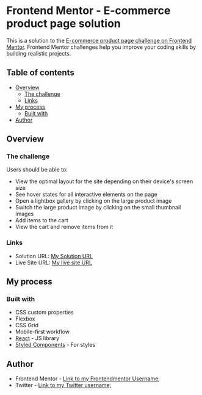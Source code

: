 # Frontend Mentor - E-commerce product page solution

This is a solution to the [E-commerce product page challenge on Frontend Mentor](https://www.frontendmentor.io/challenges/ecommerce-product-page-UPsZ9MJp6). Frontend Mentor challenges help you improve your coding skills by building realistic projects.

## Table of contents

- [Overview](#overview)
  - [The challenge](#the-challenge)
  - [Links](#links)
- [My process](#my-process)
  - [Built with](#built-with)
- [Author](#author)

## Overview

### The challenge

Users should be able to:

- View the optimal layout for the site depending on their device's screen size
- See hover states for all interactive elements on the page
- Open a lightbox gallery by clicking on the large product image
- Switch the large product image by clicking on the small thumbnail images
- Add items to the cart
- View the cart and remove items from it


### Links

- Solution URL: [My Solution URL](https://github.com/Amzat19/Ecommerce-product-page)
- Live Site URL: [My live site URL](https://fastidious-mochi-d83db0.netlify.app/)

## My process

### Built with

- CSS custom properties
- Flexbox
- CSS Grid
- Mobile-first workflow
- [React](https://reactjs.org/) - JS library
- [Styled Components](https://styled-components.com/) - For styles

## Author

<!-- - Website - [Add your name here](https://www.your-site.com); -->
- Frontend Mentor - [Link to my Frontendmentor Username](https://www.frontendmentor.io/profile/Amzat19);
- Twitter - [Link to my Twitter username](https://www.twitter.com/Kunmi49693753);